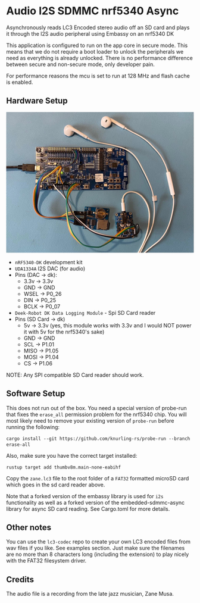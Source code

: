 # Audio I2S SDMMC nrf5340 Async
Asynchronously reads LC3 Encoded stereo audio off an SD card and plays it through the I2S audio peripheral using Embassy on an nrf5340 DK

This application is configured to run on the app core in secure mode.
This means that we do not require a boot loader to unlock the peripherals we need as everything is already unlocked.
There is no performance difference between secure and non-secure mode, only developer pain.

For performance reasons the mcu is set to run at 128 MHz and flash cache is enabled.

## Hardware Setup

![Example Setup](https://github.com/ninjasource/audio-i2s-sdmmc-nrf5340-async/blob/main/nrf5340-sd-i2s.jpg?raw=true)

- `nRF5340-DK` development kit
- `UDA1334A` I2S DAC (for audio)
- Pins (DAC -> dk): 
  - 3.3v -> 3.3v
  - GND  -> GND
  - WSEL -> P0_26
  - DIN  -> P0_25
  - BCLK -> P0_07
- `Deek-Robot DK Data Logging Module` - Spi SD Card reader
- Pins (SD Card -> dk)
  - 5v   -> 3.3v (yes, this module works with 3.3v and I would NOT power it with 5v for the nrf5340's sake)
  - GND  -> GND
  - SCL  -> P1.01
  - MISO -> P1.05
  - MOSI -> P1.04
  - CS   -> P1.06

NOTE: Any SPI compatible SD Card reader should work.

## Software Setup

This does not run out of the box. You need a special version of probe-run that fixes the `erase_all` permission problem for the nrf5340 chip.
You will most likely need to remove your existing version of `probe-run` before running the following:

```
cargo install --git https://github.com/knurling-rs/probe-run --branch erase-all
```

Also, make sure you have the correct target installed:

```
rustup target add thumbv8m.main-none-eabihf
```

Copy the `zane.lc3` file to the root folder of a `FAT32` formatted microSD card which goes in the sd card reader above.

Note that a forked version of the embassy library is used for `i2s` functionality as well as a forked version of the embedded-sdmmc-async library for async SD card reading.
See Cargo.toml for more details.

## Other notes

You can use the `lc3-codec` repo to create your own LC3 encoded files from wav files if you like. See examples section.
Just make sure the filenames are no more than 8 characters long (including the extension) to play nicely with the FAT32 filesystem driver.

## Credits

The audio file is a recording from the late jazz musician, Zane Musa. 
